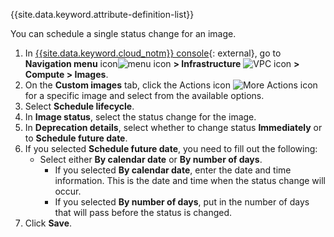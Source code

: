
{{site.data.keyword.attribute-definition-list}}

You can schedule a single status change for an image.

1. In [{{site.data.keyword.cloud_notm}} console](/login){: external}, go to **Navigation menu** icon![menu icon](../icons/icon_hamburger.svg) **> Infrastructure** ![VPC icon](../../icons/vpc.svg) **> Compute > Images**.
1. On the **Custom images** tab,  click the Actions icon ![More Actions icon](../icons/action-menu-icon.svg) for a specific image and select from the available options.
1. Select **Schedule lifecycle**.
1. In **Image status**, select the status change for the image.
1. In **Deprecation details**, select whether to change status **Immediately** or to **Schedule future date**.
1. If you selected **Schedule future date**, you need to fill out the following:
   - Select either **By calendar date** or **By number of days**.
      - If you selected **By calendar date**, enter the date and time information. This is the date and time when the status change will occur.
      - If you selected **By number of days**, put in the number of days that will pass before the status is changed.
1. Click **Save**.
